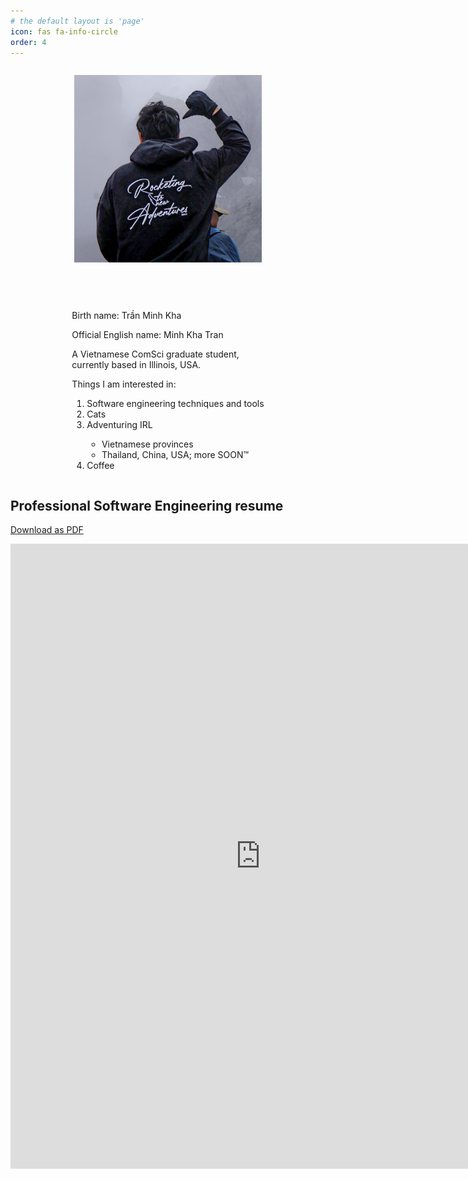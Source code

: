 ```yaml
---
# the default layout is 'page'
icon: fas fa-info-circle
order: 4
---
```


<div
  style="
  flex-direction: row;
  gap: 3rem;
  display:flex;
  flex-wrap: wrap-reverse;
  justify-content: center; 
  "
>
  <div>
    <p>Birth name: Trần Minh Kha</p>
    <p>Official English name: Minh Kha Tran</p>
    <p>A Vietnamese ComSci graduate student, <br>currently based in Illinois, USA.</p>
    <p>Things I am interested in:</p>
    <ol>
      <li>Software engineering techniques and tools</li>
      <li>Cats</li>
      <li>Adventuring IRL</li>
          <ul>
            <li>Vietnamese provinces</li>
            <li>Thailand, China, USA; more SOON™</li>
          </ul>
      <li>Coffee</li>
    </ol>
  </div>

  <img 
  style="
  width: 300px;
  height: 300px;
  float: left;
  margin: .75rem 1rem 1.5rem 1 rem !important;
  "
  src="../assets/img/preview/preview.jpg"
  alt="avatar">
</div>


## Professional Software Engineering resume

<a href="../assets/resume/mktran-resume2025.pdf" download="mktran_resume.pdf">Download as PDF</a>

<!-- <object 
    data="../assets/resume/mktran-resume2025.pdf#view=FitW" 
    style="width: 100%; height: 82vh; display: block;" 
    type='application/pdf'
    > -->

  <iframe src="https://1drv.ms/b/c/b2077bd16acadf4a/IQRGsEGQalvHTZxKeTEkTAr5AT7ZqvjGAiErdnoLYlQlBSc" width="800" height="1000" frameborder="0" scrolling="no"></iframe>

<!-- </object> -->

